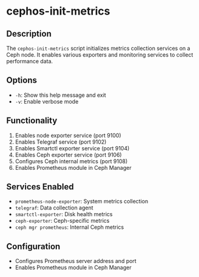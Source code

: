 # cephos-init-metrics

## Description
The `cephos-init-metrics` script initializes metrics collection services on a Ceph node. It enables various exporters and monitoring services to collect performance data.

## Options
- `-h`: Show this help message and exit
- `-v`: Enable verbose mode

## Functionality
1. Enables node exporter service (port 9100)
1. Enables Telegraf service (port 9102)
1. Enables Smartctl exporter service (port 9104)
1. Enables Ceph exporter service (port 9106)
1. Configures Ceph internal metrics (port 9108)
1. Enables Prometheus module in Ceph Manager

## Services Enabled
- `prometheus-node-exporter`: System metrics collection
- `telegraf`: Data collection agent
- `smartctl-exporter`: Disk health metrics
- `ceph-exporter`: Ceph-specific metrics
- `ceph mgr prometheus`: Internal Ceph metrics

## Configuration
- Configures Prometheus server address and port
- Enables Prometheus module in Ceph Manager
